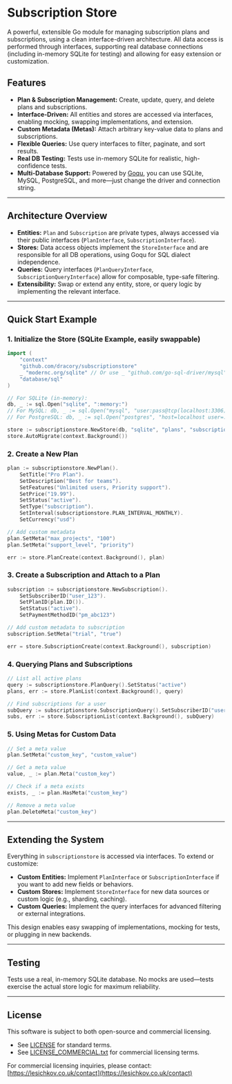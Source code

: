 # Subscription Store

A powerful, extensible Go module for managing subscription plans and subscriptions, using a clean interface-driven architecture. All data access is performed through interfaces, supporting real database connections (including in-memory SQLite for testing) and allowing for easy extension or customization.

## Features
- **Plan & Subscription Management:** Create, update, query, and delete plans and subscriptions.
- **Interface-Driven:** All entities and stores are accessed via interfaces, enabling mocking, swapping implementations, and extension.
- **Custom Metadata (Metas):** Attach arbitrary key-value data to plans and subscriptions.
- **Flexible Queries:** Use query interfaces to filter, paginate, and sort results.
- **Real DB Testing:** Tests use in-memory SQLite for realistic, high-confidence tests.
- **Multi-Database Support:** Powered by [Goqu](https://github.com/doug-martin/goqu), you can use SQLite, MySQL, PostgreSQL, and more—just change the driver and connection string.

---

## Architecture Overview
- **Entities:** `Plan` and `Subscription` are private types, always accessed via their public interfaces (`PlanInterface`, `SubscriptionInterface`).
- **Stores:** Data access objects implement the `StoreInterface` and are responsible for all DB operations, using Goqu for SQL dialect independence.
- **Queries:** Query interfaces (`PlanQueryInterface`, `SubscriptionQueryInterface`) allow for composable, type-safe filtering.
- **Extensibility:** Swap or extend any entity, store, or query logic by implementing the relevant interface.

---

## Quick Start Example

### 1. Initialize the Store (SQLite Example, easily swappable)
```go
import (
    "context"
    "github.com/dracory/subscriptionstore"
    _ "modernc.org/sqlite" // Or use _ "github.com/go-sql-driver/mysql" for MySQL, etc.
    "database/sql"
)

// For SQLite (in-memory):
db, _ := sql.Open("sqlite", ":memory:")
// For MySQL: db, _ := sql.Open("mysql", "user:pass@tcp(localhost:3306)/dbname")
// For PostgreSQL: db, _ := sql.Open("postgres", "host=localhost user=... password=... dbname=... sslmode=disable")

store := subscriptionstore.NewStore(db, "sqlite", "plans", "subscriptions")
store.AutoMigrate(context.Background())
```

### 2. Create a New Plan
```go
plan := subscriptionstore.NewPlan().
    SetTitle("Pro Plan").
    SetDescription("Best for teams").
    SetFeatures("Unlimited users, Priority support").
    SetPrice("19.99").
    SetStatus("active").
    SetType("subscription").
    SetInterval(subscriptionstore.PLAN_INTERVAL_MONTHLY).
    SetCurrency("usd")

// Add custom metadata
plan.SetMeta("max_projects", "100")
plan.SetMeta("support_level", "priority")

err := store.PlanCreate(context.Background(), plan)
```

### 3. Create a Subscription and Attach to a Plan
```go
subscription := subscriptionstore.NewSubscription().
    SetSubscriberID("user_123").
    SetPlanID(plan.ID()).
    SetStatus("active").
    SetPaymentMethodID("pm_abc123")

// Add custom metadata to subscription
subscription.SetMeta("trial", "true")

err = store.SubscriptionCreate(context.Background(), subscription)
```

### 4. Querying Plans and Subscriptions
```go
// List all active plans
query := subscriptionstore.PlanQuery().SetStatus("active")
plans, err := store.PlanList(context.Background(), query)

// Find subscriptions for a user
subQuery := subscriptionstore.SubscriptionQuery().SetSubscriberID("user_123")
subs, err := store.SubscriptionList(context.Background(), subQuery)
```

### 5. Using Metas for Custom Data
```go
// Set a meta value
plan.SetMeta("custom_key", "custom_value")

// Get a meta value
value, _ := plan.Meta("custom_key")

// Check if a meta exists
exists, _ := plan.HasMeta("custom_key")

// Remove a meta value
plan.DeleteMeta("custom_key")
```

---

## Extending the System

Everything in `subscriptionstore` is accessed via interfaces. To extend or customize:
- **Custom Entities:** Implement `PlanInterface` or `SubscriptionInterface` if you want to add new fields or behaviors.
- **Custom Stores:** Implement `StoreInterface` for new data sources or custom logic (e.g., sharding, caching).
- **Custom Queries:** Implement the query interfaces for advanced filtering or external integrations.

This design enables easy swapping of implementations, mocking for tests, or plugging in new backends.

---

## Testing

Tests use a real, in-memory SQLite database. No mocks are used—tests exercise the actual store logic for maximum reliability.

---

## License

This software is subject to both open-source and commercial licensing.

- See [LICENSE](LICENSE) for standard terms.
- See [LICENSE_COMMERCIAL.txt](LICENSE_COMMERCIAL.txt) for commercial licensing terms.

For commercial licensing inquiries, please contact: [https://lesichkov.co.uk/contact](https://lesichkov.co.uk/contact)